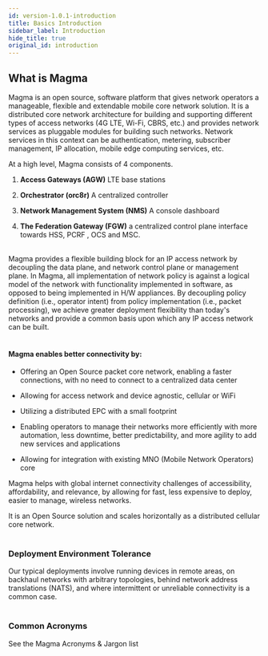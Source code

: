 ```yaml
---
id: version-1.0.1-introduction
title: Basics Introduction
sidebar_label: Introduction
hide_title: true
original_id: introduction
---
```

## What is Magma

Magma is an open source, software platform that gives network operators
a manageable, flexible and extendable mobile core network solution. It
is a distributed core network architecture for building and supporting
different types of access networks (4G LTE, Wi-Fi, CBRS, etc.) and
provides network services as pluggable modules for building such
networks. Network services in this context can be authentication,
metering, subscriber management, IP allocation, mobile edge computing
services, etc.

At a high level, Magma consists of 4 components.

1.  **Access Gateways (AGW)** LTE base stations

2.  **Orchestrator (orc8r)**  A centralized controller 

3.  **Network Management System (NMS)**  A console dashboard

4.  **The Federation Gateway (FGW)** a centralized control plane
    interface towards HSS, PCRF , OCS and MSC.<br><br/>

Magma provides a flexible building block for an IP access network by
decoupling the data plane, and network control plane or management
plane. In Magma, all implementation of network policy is against a
logical model of the network with functionality implemented in software,
as opposed to being implemented in H/W appliances. By decoupling policy
definition (i.e., operator intent) from policy implementation (i.e.,
packet processing), we achieve greater deployment flexibility than
today\'s networks and provide a common basis upon which any IP access
network can be built.<br><br/>

#### Magma enables better connectivity by:

-   Offering an Open Source packet core network, enabling a faster
    connections, with no need to connect to a centralized data center

-   Allowing for access network and device agnostic, cellular or WiFi

-   Utilizing a distributed EPC with a small footprint

-   Enabling operators to manage their networks more efficiently with
    more automation, less downtime, better predictability, and more
    agility to add new services and applications

-   Allowing for integration with existing MNO (Mobile Network
    Operators) core

Magma helps with global internet connectivity challenges of
accessibility, affordability, and relevance, by allowing for fast, less
expensive to deploy, easier to manage, wireless networks.

It is an Open Source solution and scales horizontally as a distributed
cellular core network.<br><br/>

### Deployment Environment Tolerance
Our typical deployments involve running devices in remote areas, on
backhaul networks with arbitrary topologies, behind network address
translations (NATS), and where intermittent or unreliable connectivity
is a common case.<br><br/>

### Common Acronyms

See the Magma Acronyms & Jargon list
